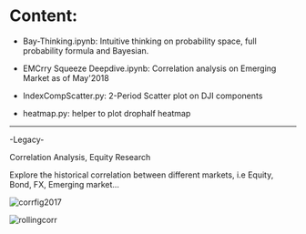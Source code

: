 # Content:

- Bay-Thinking.ipynb: Intuitive thinking on probability space, full probability formula and Bayesian.
   
- EMCrry Squeeze Deepdive.ipynb: Correlation analysis on Emerging Market as of May'2018

- IndexCompScatter.py: 2-Period Scatter plot on DJI components

- heatmap.py: helper to plot drophalf heatmap









-----------------------------------------------------------
-Legacy-

Correlation Analysis, Equity Research

Explore the historical correlation between different markets, i.e Equity, Bond, FX, Emerging market...

![corrfig2017](https://user-images.githubusercontent.com/37820014/40404176-6c47a24c-5e24-11e8-9b54-291355fd8288.png)

![rollingcorr](https://user-images.githubusercontent.com/37820014/40524197-41a09a7e-5fa7-11e8-9050-c93936ad9705.png)
